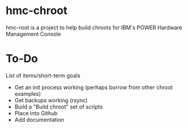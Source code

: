 # hmc-chroot
hmc-root is a project to help build chroots for IBM's POWER Hardware Management Console

# To-Do
List of items/short-term goals
- Get an init process working (perhaps borrow from other chroot examples)
- Get backups working (rsync)
- Build a "Build chroot" set of scripts
- Place into Github
- Add documentation
